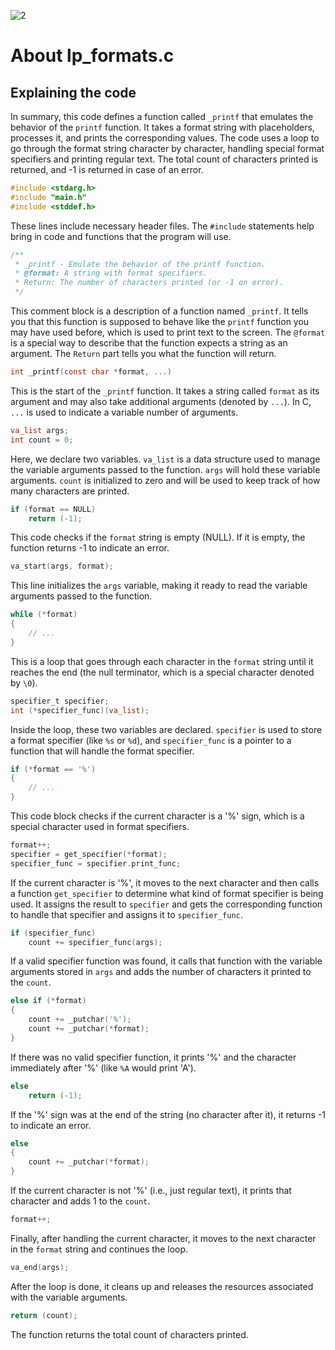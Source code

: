 ![2](https://github.com/manningstinson/holbertonschool-printf/assets/104523090/932d0372-09c9-40a4-b857-4e1bd25cadfd)

# About lp_formats.c
## Explaining the code

In summary, this code defines a function called `_printf` that emulates the behavior of the `printf` function. It takes a format string with placeholders, processes it, and prints the corresponding values. The code uses a loop to go through the format string character by character, handling special format specifiers and printing regular text. The total count of characters printed is returned, and -1 is returned in case of an error.

```c
#include <stdarg.h>
#include "main.h"
#include <stddef.h>
```
These lines include necessary header files. The `#include` statements help bring in code and functions that the program will use.

```c
/**
 * _printf - Emulate the behavior of the printf function.
 * @format: A string with format specifiers.
 * Return: The number of characters printed (or -1 on error).
 */
```
This comment block is a description of a function named `_printf`. It tells you that this function is supposed to behave like the `printf` function you may have used before, which is used to print text to the screen. The `@format` is a special way to describe that the function expects a string as an argument. The `Return` part tells you what the function will return.

```c
int _printf(const char *format, ...)
```
This is the start of the `_printf` function. It takes a string called `format` as its argument and may also take additional arguments (denoted by `...`). In C, `...` is used to indicate a variable number of arguments.

```c
va_list args;
int count = 0;
```
Here, we declare two variables. `va_list` is a data structure used to manage the variable arguments passed to the function. `args` will hold these variable arguments. `count` is initialized to zero and will be used to keep track of how many characters are printed.

```c
if (format == NULL)
    return (-1);
```
This code checks if the `format` string is empty (NULL). If it is empty, the function returns -1 to indicate an error.

```c
va_start(args, format);
```
This line initializes the `args` variable, making it ready to read the variable arguments passed to the function.

```c
while (*format)
{
    // ...
}
```
This is a loop that goes through each character in the `format` string until it reaches the end (the null terminator, which is a special character denoted by `\0`).

```c
specifier_t specifier;
int (*specifier_func)(va_list);
```
Inside the loop, these two variables are declared. `specifier` is used to store a format specifier (like `%s` or `%d`), and `specifier_func` is a pointer to a function that will handle the format specifier.

```c
if (*format == '%')
{
    // ...
}
```
This code block checks if the current character is a '%' sign, which is a special character used in format specifiers.

```c
format++;
specifier = get_specifier(*format);
specifier_func = specifier.print_func;
```
If the current character is '%', it moves to the next character and then calls a function `get_specifier` to determine what kind of format specifier is being used. It assigns the result to `specifier` and gets the corresponding function to handle that specifier and assigns it to `specifier_func`.

```c
if (specifier_func)
    count += specifier_func(args);
```
If a valid specifier function was found, it calls that function with the variable arguments stored in `args` and adds the number of characters it printed to the `count`.

```c
else if (*format)
{
    count += _putchar('%');
    count += _putchar(*format);
}
```
If there was no valid specifier function, it prints '%' and the character immediately after '%' (like `%A` would print 'A').

```c
else
    return (-1);
```
If the '%' sign was at the end of the string (no character after it), it returns -1 to indicate an error.

```c
else
{
    count += _putchar(*format);
}
```
If the current character is not '%' (i.e., just regular text), it prints that character and adds 1 to the `count`.

```c
format++;
```
Finally, after handling the current character, it moves to the next character in the `format` string and continues the loop.

```c
va_end(args);
```
After the loop is done, it cleans up and releases the resources associated with the variable arguments.

```c
return (count);
```
The function returns the total count of characters printed.


